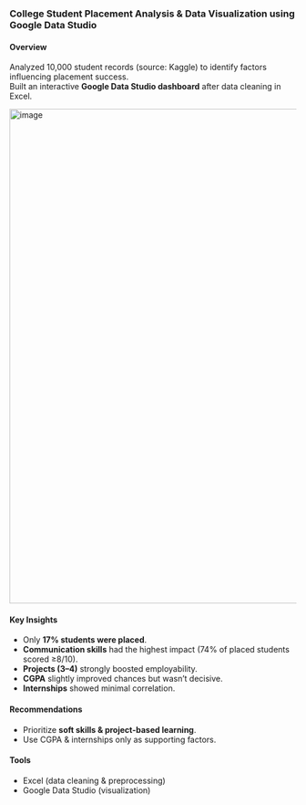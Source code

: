 ### College Student Placement Analysis & Data Visualization using Google Data Studio

#### Overview
Analyzed 10,000 student records (source: Kaggle) to identify factors influencing placement success.  
Built an interactive **Google Data Studio dashboard** after data cleaning in Excel.

<img width="1210" height="867" alt="image" src="https://github.com/user-attachments/assets/6531fd20-29b0-4beb-8f0e-da3d35fb1ef0" />

#### Key Insights
- Only **17% students were placed**.  
- **Communication skills** had the highest impact (74% of placed students scored ≥8/10).  
- **Projects (3–4)** strongly boosted employability.  
- **CGPA** slightly improved chances but wasn’t decisive.  
- **Internships** showed minimal correlation.  

#### Recommendations
- Prioritize **soft skills & project-based learning**.  
- Use CGPA & internships only as supporting factors.  

#### Tools
- Excel (data cleaning & preprocessing)  
- Google Data Studio (visualization)  
